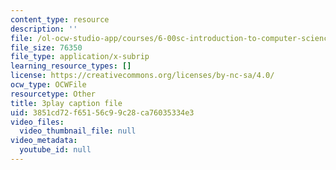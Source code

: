```yaml
---
content_type: resource
description: ''
file: /ol-ocw-studio-app/courses/6-00sc-introduction-to-computer-science-and-programming-spring-2011/3851cd72f65156c99c28ca76035334e3_WbWb0u8bJrU.vtt
file_size: 76350
file_type: application/x-subrip
learning_resource_types: []
license: https://creativecommons.org/licenses/by-nc-sa/4.0/
ocw_type: OCWFile
resourcetype: Other
title: 3play caption file
uid: 3851cd72-f651-56c9-9c28-ca76035334e3
video_files:
  video_thumbnail_file: null
video_metadata:
  youtube_id: null
---
```

